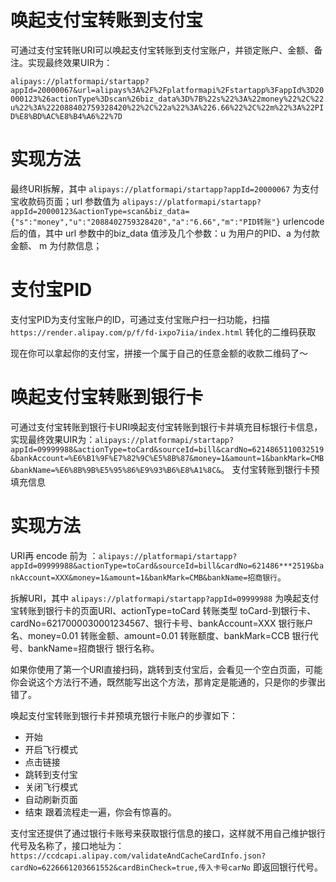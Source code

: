 
# 唤起支付宝转账到支付宝

可通过支付宝转账URI可以唤起支付宝转账到支付宝账户，并锁定账户、金额、备注。实现最终效果UIR为：

`alipays://platformapi/startapp?appId=20000067&url=alipays%3A%2F%2Fplatformapi%2Fstartapp%3FappId%3D20000123%26actionType%3Dscan%26biz_data%3D%7B%22s%22%3A%22money%22%2C%22u%22%3A%222088402759328420%22%2C%22a%22%3A%226.66%22%2C%22m%22%3A%22PID%E8%BD%AC%E8%B4%A6%22%7D`

# 实现方法

最终URI拆解，其中
`alipays://platformapi/startapp?appId=20000067` 为支付宝收款码页面；url 参数值为 `alipays://platformapi/startapp?appId=20000123&actionType=scan&biz_data={"s":"money","u":"2088402759328420","a":"6.66","m":"PID转账"}` urlencode 后的值，其中 url 参数中的biz_data 值涉及几个参数：u 为用户的PID、a 为付款金额、 m 为付款信息；


# 支付宝PID

支付宝PID为支付宝账户的ID，可通过支付宝账户扫一扫功能，扫描 `https://render.alipay.com/p/f/fd-ixpo7iia/index.html` 转化的二维码获取

现在你可以拿起你的支付宝，拼接一个属于自己的任意金额的收款二维码了～


# 唤起支付宝转账到银行卡
可通过支付宝转账到银行卡URI唤起支付宝转账到银行卡并填充目标银行卡信息，实现最终效果UIR为：`alipays://platformapi/startapp?appId=09999988&actionType=toCard&sourceId=bill&cardNo=6214865110032519&bankAccount=%E6%B1%9F%E7%82%9C%E5%8B%87&money=1&amount=1&bankMark=CMB&bankName=%E6%8B%9B%E5%95%86%E9%93%B6%E8%A1%8C&`。
支付宝转账到银行卡预填充信息

# 实现方法
URI再 encode 前为 ：`alipays://platformapi/startapp?appId=09999988&actionType=toCard&sourceId=bill&cardNo=621486***2519&bankAccount=XXX&money=1&amount=1&bankMark=CMB&bankName=招商银行`。

拆解URI，其中 `alipays://platformapi/startapp?appId=09999988` 为唤起支付宝转账到银行卡的页面URI、actionType=toCard 转账类型 toCard-到银行卡、 cardNo=6217000030001234567、银行卡号、bankAccount=XXX 银行账户名、money=0.01 转账金额、amount=0.01 转账额度、bankMark=CCB 银行代号、bankName=招商银行 银行名称。

如果你使用了第一个URI直接扫码，跳转到支付宝后，会看见一个空白页面，可能你会说这个方法行不通，既然能写出这个方法，那肯定是能通的，只是你的步骤出错了。

唤起支付宝转账到银行卡并预填充银行卡账户的步骤如下：

- 开始
- 开启飞行模式
- 点击链接
- 跳转到支付宝
- 关闭飞行模式
- 自动刷新页面
- 结束
跟着流程走一遍，你会有惊喜的。

支付宝还提供了通过银行卡账号来获取银行信息的接口，这样就不用自己维护银行代号及名称了，接口地址为：`https://ccdcapi.alipay.com/validateAndCacheCardInfo.json?cardNo=6226661203661552&cardBinCheck=true,传入卡号carNo` 即返回银行代号。
